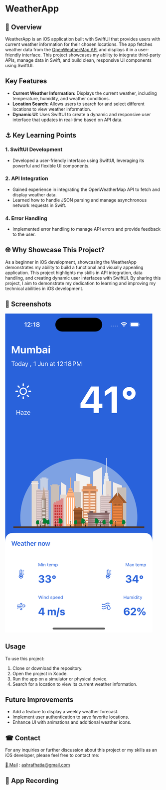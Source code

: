 # WeatherApp

## 📜 Overview

WeatherApp is an iOS application built with SwiftUI that provides users with current weather information for their chosen locations. The app fetches weather data from the [OpenWeatherMap API](https://api.openweathermap.org) and displays it in a user-friendly interface. This project showcases my ability to integrate third-party APIs, manage data in Swift, and build clean, responsive UI components using SwiftUI.

## Key Features

- **Current Weather Information:** Displays the current weather, including temperature, humidity, and weather conditions.
- **Location Search:** Allows users to search for and select different locations to view weather information.
- **Dynamic UI:** Uses SwiftUI to create a dynamic and responsive user interface that updates in real-time based on API data.

## ⚓ Key Learning Points

### 1. SwiftUI Development
- Developed a user-friendly interface using SwiftUI, leveraging its powerful and flexible UI components.

### 2. API Integration
- Gained experience in integrating the OpenWeatherMap API to fetch and display weather data.
- Learned how to handle JSON parsing and manage asynchronous network requests in Swift.

### 4. Error Handling
- Implemented error handling to manage API errors and provide feedback to the user.

## 🌐 Why Showcase This Project?

As a beginner in iOS development, showcasing the WeatherApp demonstrates my ability to build a functional and visually appealing application. This project highlights my skills in API integration, data handling, and creating dynamic user interfaces with SwiftUI. By sharing this project, I aim to demonstrate my dedication to learning and improving my technical abilities in iOS development.

## 📱 Screenshots

![App Screenshot](screenShots/Screenshot-iPhone-15-Pro.png)

## Usage

To use this project:

1. Clone or download the repository.
2. Open the project in Xcode.
3. Run the app on a simulator or physical device.
4. Search for a location to view its current weather information.

## Future Improvements

- Add a feature to display a weekly weather forecast.
- Implement user authentication to save favorite locations.
- Enhance UI with animations and additional weather icons.


##  ☎ Contact

For any inquiries or further discussion about this project or my skills as an iOS developer, please feel free to contact me:

[📧 Mail](mailto:ashrafhatia@gmail.com ) : ashrafhatia@gmail.com 

## 🎥 App Recording
